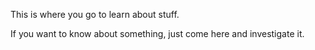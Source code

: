 This is where you go to learn about stuff.

If you want to know about something, just come here and investigate it.

